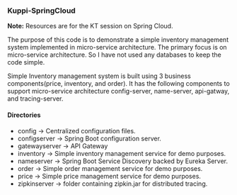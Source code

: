 ### Kuppi-SpringCloud
**Note:** Resources are for the KT session on Spring Cloud.

The purpose of this code is to demonstrate a simple inventory management system implemented in micro-service architecture. The primary focus is on micro-service architecture. So I have not used any databases to keep the code simple.

Simple Inventory management system is built using 3 business components(price, inventory, and order). It has the following components to support micro-service architecture config-server, name-server, api-gatway, and tracing-server.

#### Directories
 - config -> Centralized configuration files.
 - configserver -> Spring Boot configuration server.
 - gatewayserver -> API Gateway
 - inventory -> Simple inventory management service for demo purposes.
 - nameserver -> Spring Boot Service Discovery backed by Eureka Server.
 - order -> Simple order management service for demo purposes.
 - price -> Simple price management service for demo purposes.
 - zipkinserver -> folder containing zipkin.jar for distributed tracing.
